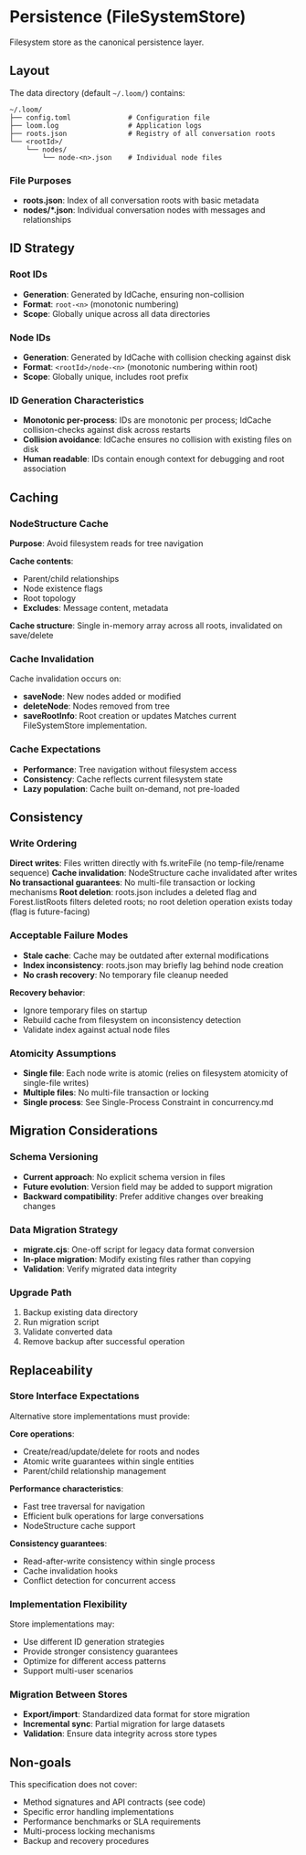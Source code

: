 # Persistence (FileSystemStore)

Filesystem store as the canonical persistence layer.

## Layout

The data directory (default `~/.loom/`) contains:

```
~/.loom/
├── config.toml              # Configuration file
├── loom.log                 # Application logs
├── roots.json               # Registry of all conversation roots
└── <rootId>/
    └── nodes/
        └── node-<n>.json    # Individual node files
```

### File Purposes

- **roots.json**: Index of all conversation roots with basic metadata
- **nodes/*.json**: Individual conversation nodes with messages and relationships

## ID Strategy

### Root IDs
- **Generation**: Generated by IdCache, ensuring non-collision
- **Format**: `root-<n>` (monotonic numbering)
- **Scope**: Globally unique across all data directories

### Node IDs
- **Generation**: Generated by IdCache with collision checking against disk
- **Format**: `<rootId>/node-<n>` (monotonic numbering within root)
- **Scope**: Globally unique, includes root prefix

### ID Generation Characteristics
- **Monotonic per-process**: IDs are monotonic per process; IdCache collision-checks against disk across restarts
- **Collision avoidance**: IdCache ensures no collision with existing files on disk
- **Human readable**: IDs contain enough context for debugging and root association

## Caching

### NodeStructure Cache
**Purpose**: Avoid filesystem reads for tree navigation

**Cache contents**:
- Parent/child relationships
- Node existence flags
- Root topology
- **Excludes**: Message content, metadata

**Cache structure**: Single in-memory array across all roots, invalidated on save/delete

### Cache Invalidation
Cache invalidation occurs on:
- **saveNode**: New nodes added or modified
- **deleteNode**: Nodes removed from tree
- **saveRootInfo**: Root creation or updates
Matches current FileSystemStore implementation.

### Cache Expectations
- **Performance**: Tree navigation without filesystem access
- **Consistency**: Cache reflects current filesystem state
- **Lazy population**: Cache built on-demand, not pre-loaded

## Consistency

### Write Ordering
**Direct writes**: Files written directly with fs.writeFile (no temp-file/rename sequence)
**Cache invalidation**: NodeStructure cache invalidated after writes
**No transactional guarantees**: No multi-file transaction or locking mechanisms
**Root deletion**: roots.json includes a deleted flag and Forest.listRoots filters deleted roots; no root deletion operation exists today (flag is future-facing)

### Acceptable Failure Modes
- **Stale cache**: Cache may be outdated after external modifications
- **Index inconsistency**: roots.json may briefly lag behind node creation
- **No crash recovery**: No temporary file cleanup needed

**Recovery behavior**:
- Ignore temporary files on startup
- Rebuild cache from filesystem on inconsistency detection
- Validate index against actual node files

### Atomicity Assumptions
- **Single file**: Each node write is atomic (relies on filesystem atomicity of single-file writes)
- **Multiple files**: No multi-file transaction or locking
- **Single process**: See Single-Process Constraint in concurrency.md

## Migration Considerations

### Schema Versioning
- **Current approach**: No explicit schema version in files
- **Future evolution**: Version field may be added to support migration
- **Backward compatibility**: Prefer additive changes over breaking changes

### Data Migration Strategy
- **migrate.cjs**: One-off script for legacy data format conversion
- **In-place migration**: Modify existing files rather than copying
- **Validation**: Verify migrated data integrity

### Upgrade Path
1. Backup existing data directory
2. Run migration script
3. Validate converted data
4. Remove backup after successful operation

## Replaceability

### Store Interface Expectations
Alternative store implementations must provide:

**Core operations**:
- Create/read/update/delete for roots and nodes
- Atomic write guarantees within single entities
- Parent/child relationship management

**Performance characteristics**:
- Fast tree traversal for navigation
- Efficient bulk operations for large conversations
- NodeStructure cache support

**Consistency guarantees**:
- Read-after-write consistency within single process
- Cache invalidation hooks
- Conflict detection for concurrent access

### Implementation Flexibility
Store implementations may:
- Use different ID generation strategies
- Provide stronger consistency guarantees
- Optimize for different access patterns
- Support multi-user scenarios

### Migration Between Stores
- **Export/import**: Standardized data format for store migration
- **Incremental sync**: Partial migration for large datasets
- **Validation**: Ensure data integrity across store types

## Non-goals

This specification does not cover:
- Method signatures and API contracts (see code)
- Specific error handling implementations
- Performance benchmarks or SLA requirements
- Multi-process locking mechanisms
- Backup and recovery procedures